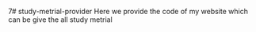 7# study-metrial-provider
Here we provide the code of my website which can be give the all study metrial
